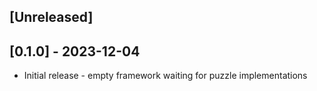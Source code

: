 ## [Unreleased]

## [0.1.0] - 2023-12-04

- Initial release - empty framework waiting for puzzle implementations
